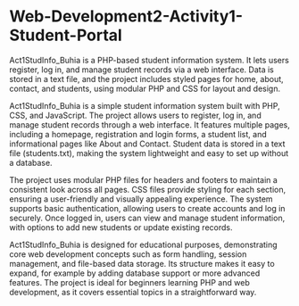 # Web-Development2-Activity1-Student-Portal
Act1StudInfo_Buhia is a PHP-based student information system. It lets users register, log in, and manage student records via a web interface. Data is stored in a text file, and the project includes styled pages for home, about, contact, and students, using modular PHP and CSS for layout and design.


Act1StudInfo_Buhia is a simple student information system built with PHP, CSS, and JavaScript. The project allows users to register, log in, and manage student records through a web interface. It features multiple pages, including a homepage, registration and login forms, a student list, and informational pages like About and Contact. Student data is stored in a text file (students.txt), making the system lightweight and easy to set up without a database.

The project uses modular PHP files for headers and footers to maintain a consistent look across all pages. CSS files provide styling for each section, ensuring a user-friendly and visually appealing experience. The system supports basic authentication, allowing users to create accounts and log in securely. Once logged in, users can view and manage student information, with options to add new students or update existing records.

Act1StudInfo_Buhia is designed for educational purposes, demonstrating core web development concepts such as form handling, session management, and file-based data storage. Its structure makes it easy to expand, for example by adding database support or more advanced features. The project is ideal for beginners learning PHP and web development, as it covers essential topics in a straightforward way.
